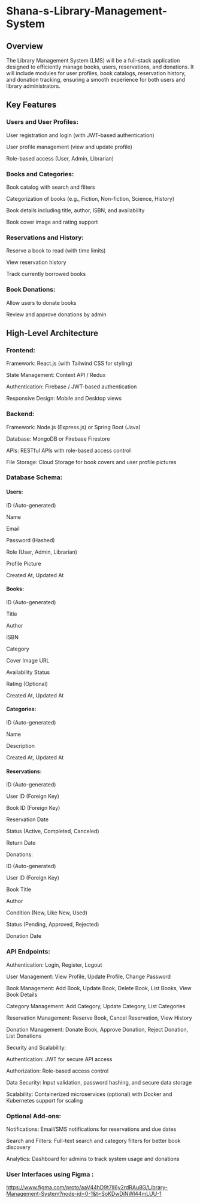# Shana-s-Library-Management-System

## Overview

The Library Management System (LMS) will be a full-stack application designed to efficiently manage books, users, reservations, and donations. It will include modules for user profiles, book catalogs, reservation history, and donation tracking, ensuring a smooth experience for both users and library administrators.

## Key Features

### Users and User Profiles:

User registration and login (with JWT-based authentication)

User profile management (view and update profile)

Role-based access (User, Admin, Librarian)

### Books and Categories:

Book catalog with search and filters

Categorization of books (e.g., Fiction, Non-fiction, Science, History)

Book details including title, author, ISBN, and availability

Book cover image and rating support

### Reservations and History:

Reserve a book to read (with time limits)

View reservation history

Track currently borrowed books

### Book Donations:

Allow users to donate books

Review and approve donations by admin



## High-Level Architecture

### Frontend:

Framework: React.js (with Tailwind CSS for styling)

State Management: Context API / Redux

Authentication: Firebase / JWT-based authentication

Responsive Design: Mobile and Desktop views

### Backend:

Framework: Node.js (Express.js) or Spring Boot (Java)

Database: MongoDB or Firebase Firestore

APIs: RESTful APIs with role-based access control

File Storage: Cloud Storage for book covers and user profile pictures

### Database Schema:

#### Users:

ID (Auto-generated)

Name

Email

Password (Hashed)

Role (User, Admin, Librarian)

Profile Picture

Created At, Updated At

#### Books:

ID (Auto-generated)

Title

Author

ISBN

Category

Cover Image URL

Availability Status

Rating (Optional)

Created At, Updated At

#### Categories:

ID (Auto-generated)

Name

Description

Created At, Updated At

#### Reservations:

ID (Auto-generated)

User ID (Foreign Key)

Book ID (Foreign Key)

Reservation Date

Status (Active, Completed, Canceled)

Return Date

Donations:

ID (Auto-generated)

User ID (Foreign Key)

Book Title

Author

Condition (New, Like New, Used)

Status (Pending, Approved, Rejected)

Donation Date

### API Endpoints:

Authentication: Login, Register, Logout

User Management: View Profile, Update Profile, Change Password

Book Management: Add Book, Update Book, Delete Book, List Books, View Book Details

Category Management: Add Category, Update Category, List Categories

Reservation Management: Reserve Book, Cancel Reservation, View History

Donation Management: Donate Book, Approve Donation, Reject Donation, List Donations

Security and Scalability:

Authentication: JWT for secure API access

Authorization: Role-based access control

Data Security: Input validation, password hashing, and secure data storage

Scalability: Containerized microservices (optional) with Docker and Kubernetes support for scaling

### Optional Add-ons:

Notifications: Email/SMS notifications for reservations and due dates

Search and Filters: Full-text search and category filters for better book discovery

Analytics: Dashboard for admins to track system usage and donations

### User Interfaces using Figma :  
https://www.figma.com/proto/aaV44hD9t7lI6y2rdRAu8G/Library-Management-System?node-id=0-1&t=SoKDwDiNWl44mLUU-1
